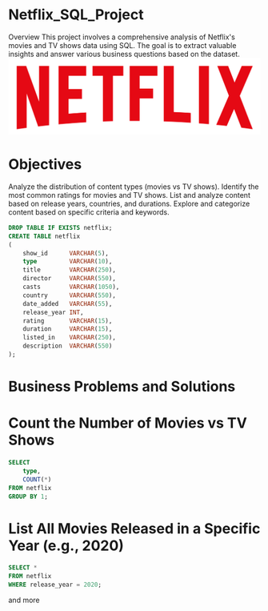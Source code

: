 # Netflix_SQL_Project
Overview This project involves a comprehensive analysis of Netflix's movies and TV shows data using SQL. The goal is to extract valuable insights and answer various business questions based on the dataset.
![](https://github.com/BennydAnalyst/Netflix_SQL_Project/blob/main/logo.png)

# Objectives
Analyze the distribution of content types (movies vs TV shows).
Identify the most common ratings for movies and TV shows.
List and analyze content based on release years, countries, and durations.
Explore and categorize content based on specific criteria and keywords.

```sql
DROP TABLE IF EXISTS netflix;
CREATE TABLE netflix
(
    show_id      VARCHAR(5),
    type         VARCHAR(10),
    title        VARCHAR(250),
    director     VARCHAR(550),
    casts        VARCHAR(1050),
    country      VARCHAR(550),
    date_added   VARCHAR(55),
    release_year INT,
    rating       VARCHAR(15),
    duration     VARCHAR(15),
    listed_in    VARCHAR(250),
    description  VARCHAR(550)
);
```

# Business Problems and Solutions
#  Count the Number of Movies vs TV Shows
```sql
SELECT 
    type,
    COUNT(*)
FROM netflix
GROUP BY 1;
```
# List All Movies Released in a Specific Year (e.g., 2020)

```sql
SELECT * 
FROM netflix
WHERE release_year = 2020;
```
and more





